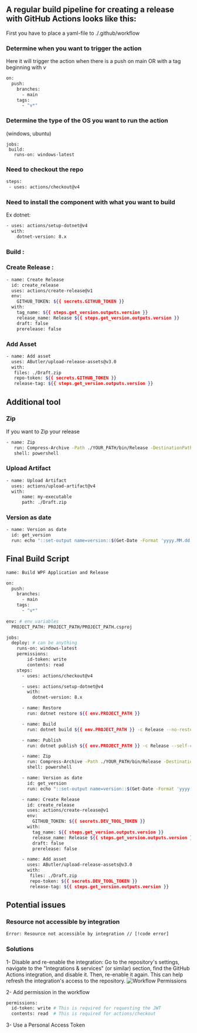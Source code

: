 ## A regular build pipeline for creating a release with GitHub Actions looks like this:
 
 First you have to place a yaml-file to ./.github/workflow

### Determine when you want to trigger the action
Here it will trigger the action when there is a push on main OR with a tag beginning with *v* 
```sh
on:
  push:
    branches:
      - main
    tags:
      - "v*"
```

### Determine the type of the OS you want to run the action 
(windows, ubuntu)
```sh{3}
jobs:
 build:
   runs-on: windows-latest 
```

### Need to checkout the repo
```sh
steps:
 - uses: actions/checkout@v4
```

### Need to install the component with what you want to build
Ex dotnet:
```sh
- uses: actions/setup-dotnet@v4
  with:
    dotnet-version: 8.x
```

### Build :

### Create Release : 
```sh
- name: Create Release
  id: create_release
  uses: actions/create-release@v1
  env:
    GITHUB_TOKEN: ${{ secrets.GITHUB_TOKEN }}
  with:
    tag_name: ${{ steps.get_version.outputs.version }}
    release_name: Release ${{ steps.get_version.outputs.version }}
    draft: false
    prerelease: false
```

### Add Asset
```sh
- name: Add asset
  uses: AButler/upload-release-assets@v3.0
  with:
   files: ./Draft.zip
   repo-token: ${{ secrets.GITHUB_TOKEN }}
   release-tag: ${{ steps.get_version.outputs.version }}
```

## Additional tool
### Zip
If you want to Zip your release
```sh
- name: Zip
   run: Compress-Archive -Path ./YOUR_PATH/bin/Release -DestinationPath ./Draft.zip
   shell: powershell
``` 

### Upload Artifact
```sh
- name: Upload Artifact
  uses: actions/upload-artifact@v4
  with:
      name: my-executable
      path: ./Draft.zip
```

### Version as date
```sh
- name: Version as date
  id: get_version
  run: echo "::set-output name=version::$(Get-Date -Format 'yyyy.MM.dd.HHmmss')"
```

## Final Build Script
```sh
name: Build WPF Application and Release

on:
  push:
    branches:
      - main
    tags:
      - "v*"
      
env: # env variables
  PROJECT_PATH: PROJECT_PATH/PROJECT_PATH.csproj

jobs:
  deploy: # can be anything
    runs-on: windows-latest
    permissions:
        id-token: write
        contents: read
    steps:
      - uses: actions/checkout@v4

      - uses: actions/setup-dotnet@v4
        with:
          dotnet-version: 8.x

      - name: Restore
        run: dotnet restore ${{ env.PROJECT_PATH }}

      - name: Build
        run: dotnet build ${{ env.PROJECT_PATH }} -c Release --no-restore

      - name: Publish
        run: dotnet publish ${{ env.PROJECT_PATH }} -c Release --self-contained -r win-x64 -p:PublishSingleFile=true --no-build

      - name: Zip
        run: Compress-Archive -Path ./YOUR_PATH/bin/Release -DestinationPath ./Draft.zip
        shell: powershell

      - name: Version as date
        id: get_version
        run: echo "::set-output name=version::$(Get-Date -Format 'yyyy.MM.dd.HHmmss')"

      - name: Create Release
        id: create_release
        uses: actions/create-release@v1
        env:
          GITHUB_TOKEN: ${{ secrets.DEV_TOOL_TOKEN }}
        with:
          tag_name: ${{ steps.get_version.outputs.version }}
          release_name: Release ${{ steps.get_version.outputs.version }}
          draft: false
          prerelease: false

      - name: Add asset
        uses: AButler/upload-release-assets@v3.0
        with:
         files: ./Draft.zip
         repo-token: ${{ secrets.DEV_TOOL_TOKEN }}
         release-tag: ${{ steps.get_version.outputs.version }}
```

## Potential issues
### Resource not accessible by integration
```txt
Error: Resource not accessible by integration // [!code error]
```
### Solutions

1- Disable and re-enable the integration: Go to the repository's settings, navigate to the "Integrations & services" (or similar) section, find the GitHub Actions integration, and disable it. Then, re-enable it again. This can help refresh the integration's access to the repository.
<img src="/img/IT/GitHubActions/workflowPermissions.png" alt="Workflow Permissions"> 

2- Add permission in the workflow
```sh
permissions:
  id-token: write # This is required for requesting the JWT
  contents: read  # This is required for actions/checkout
```

3- Use a Personal Access Token 